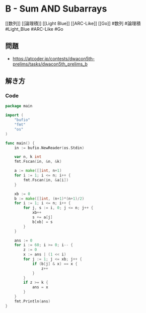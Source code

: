 # B - Sum AND Subarrays
[[数列]] [[論理積]] [[Light Blue]] [[ARC-Like]] [[Go]]
#数列 #論理積 #Light_Blue #ARC-Like #Go 

## 問題
- https://atcoder.jp/contests/dwacon5th-prelims/tasks/dwacon5th_prelims_b

## 解き方
### Code
```go
package main

import (
	"bufio"
	"fmt"
	"os"
)

func main() {
	in := bufio.NewReader(os.Stdin)

	var n, k int
	fmt.Fscan(in, &n, &k)

	a := make([]int, n+1)
	for i := 1; i <= n; i++ {
		fmt.Fscan(in, &a[i])
	}

	xb := 0
	b := make([]int, (n+1)*(n+1)/2)
	for i := 1; i <= n; i++ {
		for j, s := i, 0; j <= n; j++ {
			xb++
			s += a[j]
			b[xb] = s
		}
	}

	ans := 0
	for i := 60; i >= 0; i-- {
		z := 0
		x := ans | (1 << i)
		for j := 1; j <= xb; j++ {
			if (b[j] & x) == x {
				z++
			}
		}
		if z >= k {
			ans = x
		}
	}
	fmt.Println(ans)
}
```